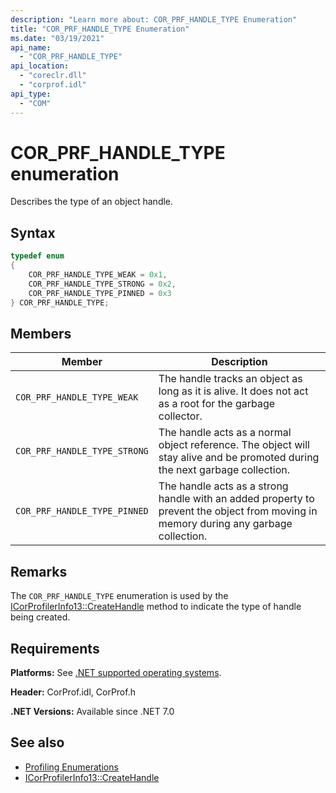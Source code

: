 ```yaml
---
description: "Learn more about: COR_PRF_HANDLE_TYPE Enumeration"
title: "COR_PRF_HANDLE_TYPE Enumeration"
ms.date: "03/19/2021"
api_name:
  - "COR_PRF_HANDLE_TYPE"
api_location:
  - "coreclr.dll"
  - "corprof.idl"
api_type:
  - "COM"
---
```

# COR_PRF_HANDLE_TYPE enumeration

Describes the type of an object handle.

## Syntax

```cpp
typedef enum
{
    COR_PRF_HANDLE_TYPE_WEAK = 0x1,
    COR_PRF_HANDLE_TYPE_STRONG = 0x2,
    COR_PRF_HANDLE_TYPE_PINNED = 0x3
} COR_PRF_HANDLE_TYPE;
```

## Members

|Member|Description|
|------------|-----------------|
|`COR_PRF_HANDLE_TYPE_WEAK`|The handle tracks an object as long as it is alive. It does not act as a root for the garbage collector.|
|`COR_PRF_HANDLE_TYPE_STRONG`|The handle acts as a normal object reference. The object will stay alive and be promoted during the next garbage collection.|
|`COR_PRF_HANDLE_TYPE_PINNED`|The handle acts as a strong handle with an added property to prevent the object from moving in memory during any garbage collection.|

## Remarks

 The `COR_PRF_HANDLE_TYPE` enumeration is used by the [ICorProfilerInfo13::CreateHandle](icorprofilerinfo13-createhandle-method.md) method to indicate the type of handle being created.

## Requirements

**Platforms:** See [.NET supported operating systems](https://github.com/dotnet/core/blob/main/os-lifecycle-policy.md).

**Header:** CorProf.idl, CorProf.h

**.NET Versions:** Available since .NET 7.0

## See also

- [Profiling Enumerations](profiling-enumerations.md)
- [ICorProfilerInfo13::CreateHandle](icorprofilerinfo13-createhandle-method.md)

